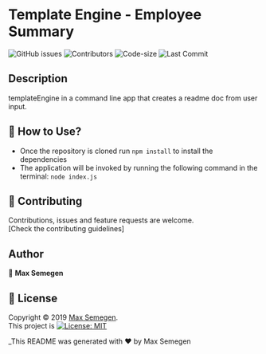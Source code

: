 # Template Engine - Employee Summary

![GitHub issues](https://img.shields.io/github/issues-raw/Maxsem4/readmeGenerator) ![Contributors](https://img.shields.io/github/contributors/Maxsem4/readmeGenerator) ![Code-size](https://img.shields.io/github/languages/code-size/Maxsem4/readmeGenerator) ![Last Commit](https://img.shields.io/github/last-commit/Maxsem4/readmeGenerator)

## Description

templateEngine in a command line app that creates a readme doc from user input.

## 🚀 How to Use?

- Once the repository is cloned run `npm install` to install the dependencies
- The application will be invoked by running the following command in the terminal: `node index.js`

## 🤝 Contributing

Contributions, issues and feature requests are welcome.<br />
[Check the contributing guidelines]<br />

## Author

👤 **Max Semegen**

## 📝 License

Copyright © 2019 [Max Semegen](https://github.com/Maxsem4).<br />
This project is [![License: MIT](https://img.shields.io/badge/License-MIT-yellow.svg)](https://opensource.org/licenses/MIT)

\_This README was generated with ❤️ by Max Semegen
